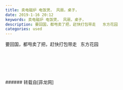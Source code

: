 ```yaml
---
title: 卖电磁炉 电饭煲， 风扇，桌子，
date: 2019-1-16 20:12
keywords: 卖电磁炉 电饭煲， 风扇，桌子，
description: 要回国，都甩卖了把，赶快打包带走   东方花园
categories: used
---
```

<td class="t_f" id="postmessage_2714568">

要回国，都甩卖了把，赶快打包带走   东方花园<br/>
<img alt="" border="0" class="zoom" data-cf-modified-c7f7317b8bb74c149ceef493-="" file="http://www.flw.ph/data/appbyme/upload/image/201901/16/FJGX69agzgPE.jpg" id="aimg_c2Y4y" lazyloadthumb="1" onclick="" onmouseover="" src="http://www.flw.ph/data/appbyme/upload/image/201901/16/FJGX69agzgPE.jpg"/><br/>
<br/>
<img alt="" border="0" class="zoom" data-cf-modified-c7f7317b8bb74c149ceef493-="" file="http://www.flw.ph/data/appbyme/upload/image/201901/16/UueTvBnO4H13.jpg" id="aimg_Er3kL" lazyloadthumb="1" onclick="" onmouseover="" src="http://www.flw.ph/data/appbyme/upload/image/201901/16/UueTvBnO4H13.jpg"/><br/>
<br/>
<img alt="" border="0" class="zoom" data-cf-modified-c7f7317b8bb74c149ceef493-="" file="http://www.flw.ph/data/appbyme/upload/image/201901/16/rRhyjYooxvWq.jpg" id="aimg_g9XN7" lazyloadthumb="1" onclick="" onmouseover="" src="http://www.flw.ph/data/appbyme/upload/image/201901/16/rRhyjYooxvWq.jpg"/><br/>
<br/>
<img alt="" border="0" class="zoom" data-cf-modified-c7f7317b8bb74c149ceef493-="" file="http://www.flw.ph/data/appbyme/upload/image/201901/16/NZ3CYoFFPgGm.jpg" id="aimg_P0k2X" lazyloadthumb="1" onclick="" onmouseover="" src="http://www.flw.ph/data/appbyme/upload/image/201901/16/NZ3CYoFFPgGm.jpg"/><br/>
<br/>
<img alt="" border="0" class="zoom" data-cf-modified-c7f7317b8bb74c149ceef493-="" file="http://www.flw.ph/data/appbyme/upload/image/201901/16/DAzhDhszeHNZ.jpg" id="aimg_ftj78" lazyloadthumb="1" onclick="" onmouseover="" src="http://www.flw.ph/data/appbyme/upload/image/201901/16/DAzhDhszeHNZ.jpg"/><br/>
<br/>
</td>
###### 转载自[菲龙网]